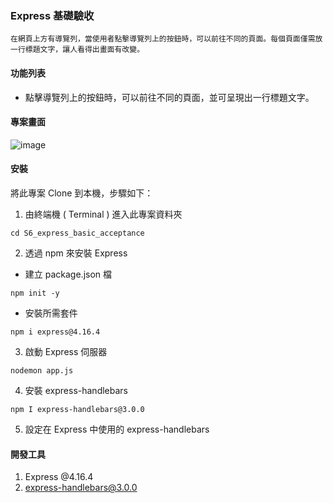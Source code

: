 ### Express 基礎驗收

```
在網頁上方有導覽列，當使用者點擊導覽列上的按鈕時，可以前往不同的頁面。每個頁面僅需放一行標題文字，讓人看得出畫面有改變。
```

#### 功能列表

- 點擊導覽列上的按鈕時，可以前往不同的頁面，並可呈現出一行標題文字。

#### 專案畫面

![image](https://github.com/Ingrid-chi/AC_practice/blob/main/S6_express_basic_acceptance/public/images/S6_express_basic_acceptance_index.jpg)

#### 安裝

將此專案 Clone 到本機，步驟如下：

1. 由終端機 ( Terminal ) 進入此專案資料夾

```
cd S6_express_basic_acceptance
```

2. 透過 npm 來安裝 Express

- 建立 package.json 檔

```
npm init -y
```

- 安裝所需套件

```
npm i express@4.16.4
```

3. 啟動 Express 伺服器

```
nodemon app.js
```

4. 安裝 express-handlebars

```
npm I express-handlebars@3.0.0
```

5. 設定在 Express 中使用的 express-handlebars

#### 開發工具

1. Express @4.16.4
2. express-handlebars@3.0.0
